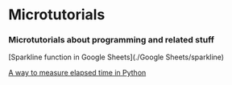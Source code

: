 # Microtutorials

### Microtutorials about programming and related stuff 

[Sparkline function in Google Sheets](./Google Sheets/sparkline)

[A way to measure elapsed time in Python](./Python/CounTime.py)
